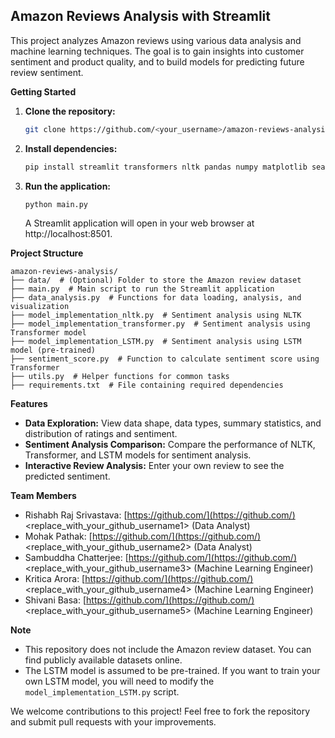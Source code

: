 ## Amazon Reviews Analysis with Streamlit

This project analyzes Amazon reviews using various data analysis and machine learning techniques. The goal is to gain insights into customer sentiment and product quality, and to build models for predicting future review sentiment.

**Getting Started**

1. **Clone the repository:**

   ```bash
   git clone https://github.com/<your_username>/amazon-reviews-analysis.git
   ```

2. **Install dependencies:**

   ```bash
   pip install streamlit transformers nltk pandas numpy matplotlib seaborn cufflinks keras tensorflow
   ```

3. **Run the application:**

   ```bash
   python main.py
   ```

   A Streamlit application will open in your web browser at http://localhost:8501.

**Project Structure**

```
amazon-reviews-analysis/
├── data/  # (Optional) Folder to store the Amazon review dataset
├── main.py  # Main script to run the Streamlit application
├── data_analysis.py  # Functions for data loading, analysis, and visualization
├── model_implementation_nltk.py  # Sentiment analysis using NLTK
├── model_implementation_transformer.py  # Sentiment analysis using Transformer model
├── model_implementation_LSTM.py  # Sentiment analysis using LSTM model (pre-trained)
├── sentiment_score.py  # Function to calculate sentiment score using Transformer
├── utils.py  # Helper functions for common tasks
├── requirements.txt  # File containing required dependencies
```

**Features**

* **Data Exploration:** View data shape, data types, summary statistics, and distribution of ratings and sentiment.
* **Sentiment Analysis Comparison:** Compare the performance of NLTK, Transformer, and LSTM models for sentiment analysis. 
* **Interactive Review Analysis:** Enter your own review to see the predicted sentiment.

**Team Members**

* Rishabh Raj Srivastava: [https://github.com/](https://github.com/)<replace_with_your_github_username1> (Data Analyst)
* Mohak Pathak: [https://github.com/](https://github.com/)<replace_with_your_github_username2> (Data Analyst)
* Sambuddha Chatterjee: [https://github.com/](https://github.com/)<replace_with_your_github_username3> (Machine Learning Engineer)
* Kritica Arora: [https://github.com/](https://github.com/)<replace_with_your_github_username4> (Machine Learning Engineer)
* Shivani Basa: [https://github.com/](https://github.com/)<replace_with_your_github_username5> (Machine Learning Engineer)

**Note**

* This repository does not include the Amazon review dataset. You can find publicly available datasets online.
* The LSTM model is assumed to be pre-trained. If you want to train your own LSTM model, you will need to modify the `model_implementation_LSTM.py` script.

We welcome contributions to this project! Feel free to fork the repository and submit pull requests with your improvements.
